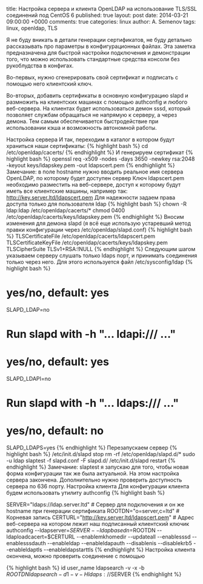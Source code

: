 title: Настройка сервера и клиента OpenLDAP на использование TLS/SSL соединений под CentOS 6
published: true
layout: post
date: 2014-03-21 09:00:00 +0000
comments: true
categories: linux
author: A. Semenov
tags: linux, openldap, TLS

Я не буду вникать в детали генерации сертификатов, не буду детально рассказывать про параметры в конфигурационных файлах. Эта заметка предназначена для быстрой настройки подключения и демонстрации того, что можно использовать стандартные средства консоли без рукоблудства в конфигах. 

<!--more-->

Во-первых, нужно сгенерировать свой сертификат и подписать с помощью него клиентский ключ.

Во-вторых, добавить сертификаты в основную конфигурацию slapd и размножить на клиентских машинах с помощью authconfig и любого веб-сервера.
На клиентах будет использоваться демон sssd, который позволяет службам обращаться не напрямую к серверу, а через демона. Тем самым обеспечивается быстродействие при использовании кэша и возможность автономной работы.

Настройка сервера
И так, переходим в каталог в котором будут храниться наши сертификаты:
{% highlight bash %}
cd /etc/openldap/cacerts/
{% endhighlight  %}
И генерируем сертификат
{% highlight bash %}
openssl req -x509 -nodes -days 3650 -newkey rsa:2048 -keyout keys/ldapskey.pem -out ldapscert.pem
{% endhighlight  %}
Замечание: в поле hostname нужно вводить реальное имя сервера OpenLDAP, по которому будет доступен сервер
Ключ ldapscert.pem необходимо разместить на веб-сервере, доступ к которому будут иметь все клиентские машины, например так: http://key.server.ltd/ldapscert.pem
Для надежности задаем права доступа только для пользователя ldap
{% highlight bash %}
chown -R ldap:ldap /etc/openldap/cacerts/*
chmod 0400 /etc/openldap/cacerts/keys/ldapskey.pem
{% endhighlight  %}
Вносим изменения для демона slapd (я всё еще использую устаревший метод правки конфигурации через /etc/openldap/slapd.conf)
{% highlight bash %}
TLSCertificateFile      /etc/openldap/cacerts/ldapscert.pem
TLSCertificateKeyFile   /etc/openldap/cacerts/keys/ldapskey.pem
TLSCipherSuite TLSv1+RSA:!NULL
{% endhighlight  %}
Следующим шагом указываем серверу слушать только ldaps порт, и принимать соединения только через него.
Для этого используется файл /etc/sysconfig/ldap
{% highlight bash %}
#   yes/no, default: yes
SLAPD_LDAP=no

# Run slapd with -h "... ldapi:/// ..."
#   yes/no, default: yes
SLAPD_LDAPI=no

# Run slapd with -h "... ldaps:/// ..."
#   yes/no, default: no
SLAPD_LDAPS=yes
{% endhighlight  %}
Перезапускаем сервер
{% highlight bash %}
/etc/init.d/slapd stop
rm -rf /etc/openldap/slapd.d/*
sudo -u ldap slaptest -f slapd.conf -F slapd.d/
/etc/init.d/slapd restart
{% endhighlight  %}
Замечание: slaptest я запускаю для того, чтобы новая форма конфигурации так же была актуальной.
На этом настройка сервера закончена. Дополнительно нужно проверить доступность сервера по 636 порту.
Настройка клиента
Для конфигурации клиента будем использовать утилиту authconfig
{% highlight bash %}

SERVER="ldaps://ldap.server.ltd" # Сервер для подключения и он же hostname при генерации сертификата
ROOTDN="o=server,c=ltd" # Корневая запись
CERTURL="http://key.server.ltd/ldapscert.pem" # Адрес веб-сервера на котором лежит наш подписанный клиентский ключик
authconfig --ldapserver=$SERVER --ldapbasedn=$ROOTDN --ldaploadcacert=$CERTURL --enablemkhomedir --updateall --enablesssd --enablesssdauth --enableldap --enableldapauth --disablenis --disablekrb5 --enableldaptls --enableldapstarttls
{% endhighlight  %}
Настройка клиента окончена, можно проверить соединение с помощью

{% highlight bash %}
id user_name
ldapsearch -v -x -b $ROOTDN
ldapsearch -d 1 -v -H ldaps://$SERVER
{% endhighlight  %}

